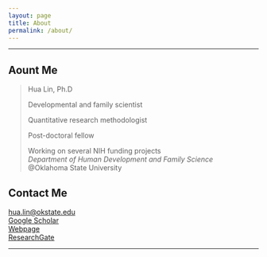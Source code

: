 ```yaml
---
layout: page
title: About
permalink: /about/
---
```


*************

## Aount Me
> Hua Lin, Ph.D 
>
> Developmental and family scientist 
>
> Quantitative research methodologist 
>
> Post-doctoral fellow 
>
> Working on several NIH funding projects  
> *Department of Human Development and Family Science* <br />
> @Oklahoma State University <br />

## Contact Me
[hua.lin@okstate.edu](mailto:hua.lin@dokstate.edu)  <br />
[Google Scholar](https://scholar.google.com/citations?user=tS3Zw8cAAAAJ&hl=en)  <br />
[Webpage](https://drhualin.github.io/)  <br />
[ResearchGate](https://www.researchgate.net/profile/Hua_Lin30)

*****************
